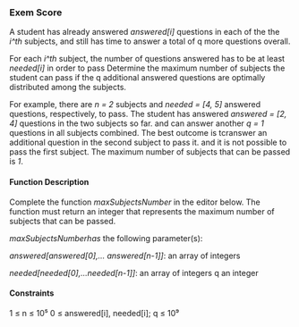 ### Exem Score
A student has already answered *answered[i]* questions in each of the the *i^th* subjects, and still has time to answer a total of q more questions overall. 

For each *i^th* subject, the number of questions answered has to be at least *needed[i]* in order to pass Determine the maximum number of 
subjects the student can pass if the q additional answered questions are optimally distributed among the subjects.

For example, there are *n = 2* subjects and *needed = [4, 5]* answered questions, respectively, to pass. The student has answered *answered = [2, 4]* questions 
in the two subjects so far. and can answer another *q = 1* questions in all subjects combined. The best outcome is tcranswer an additional question in the second 
subject to pass it. and it is not possible to pass the first subject. The maximum number of subjects that can be passed is *1*.

#### Function Description
Complete the function *maxSubjectsNumber* in the editor below. The function must return an integer that represents the maximum number of subjects that can be passed.


*maxSubjectsNumberhas* the following parameter(s):

*answered[answered[0],... answered[n-1]]*: an array of integers

*needed[needed[0],...needed[n-1]]*: an array of integers q an integer

#### Constraints
1 ≤ n ≤ 10⁵
0 ≤ answered[i], needed[i]; q ≤ 10⁹
